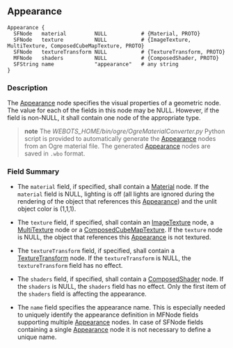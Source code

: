 ## Appearance

```
Appearance {
  SFNode   material         NULL           # {Material, PROTO}
  SFNode   texture          NULL           # {ImageTexture, MultiTexture, ComposedCubeMapTexture, PROTO}
  SFNode   textureTransform NULL           # {TextureTransform, PROTO}
  MFNode   shaders          NULL           # {ComposedShader, PROTO}
  SFString name             "appearance"   # any string
}
```

### Description

The [Appearance](#appearance) node specifies the visual properties of a geometric node.
The value for each of the fields in this node may be NULL.
However, if the field is non-NULL, it shall contain one node of the appropriate type.

>**note** The *WEBOTS_HOME/bin/ogre/OgreMaterialConverter.py* Python script is provided to automatically generate the [Appearance](#appearance) nodes from an Ogre material file.
The generated [Appearance](#appearance) nodes are saved in `.wbo` format.

### Field Summary

- The `material` field, if specified, shall contain a [Material](material.md) node.
If the `material` field is NULL, lighting is off
(all lights are ignored during the rendering of the object that references this [Appearance](#appearance))
and the unlit object color is (1,1,1).

- The `texture` field, if specified, shall contain an
[ImageTexture](imagetexture.md) node, a [MultiTexture](multitexture.md) node or a [ComposedCubeMapTexture](composedcubemaptexture.md).
If the `texture` node is NULL, the object that references this [Appearance](#appearance) is not textured.

- The `textureTransform` field, if specified, shall contain a [TextureTransform](texturetransform.md) node.
If the `textureTransform` is NULL, the `textureTransform` field has no effect.

- The `shaders` field, if specified, shall contain a [ComposedShader](composedshader.md) node.
If the `shaders` is NULL, the `shaders` field has no effect.
Only the first item of the `shaders` field is affecting the appearance.

- The `name` field specifies the appearance name.
This is especially needed to uniquely identify the appearance definition in MFNode fields supporting multiple [Appearance](#appearance) nodes.
In case of SFNode fields containing a single [Appearance](#appearance) node it is not necessary to define a unique name.

